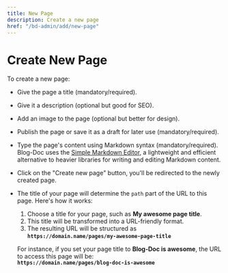 ```yaml
---
title: New Page
description: Create a new page
href: "/bd-admin/add/new-page"
---
```


# Create New Page

To create a new page:

-   Give the page a title (mandatory/required).
-   Give it a description (optional but good for SEO).
-   Add an image to the page (optional but better for design).
-   Publish the page or save it as a draft for later use (mandatory/required).
-   Type the page's content using Markdown syntax (mandatory/required). Blog-Doc uses the [Simple Markdown Editor](https://simple-markdown-editor.pages.dev/), a lightweight and efficient alternative to heavier libraries for writing and editing Markdown content.
-   Click on the "Create new page" button, you'll be redirected to the newly created page.
-   The title of your page will determine the `path` part of the URL to this page. Here's how it works:

    1. Choose a title for your page, such as **My awesome page title**.
    2. This title will be transformed into a URL-friendly format.
    3. The resulting URL will be structured as **`https://domain.name/pages/my-awesome-page-title`**

    For instance, if you set your page title to **Blog-Doc is awesome**, the URL to access this page will be:<br>
    **`https://domain.name/pages/blog-doc-is-awesome`**

